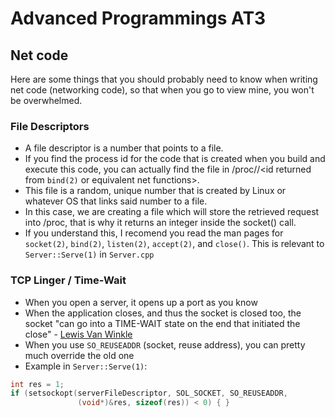 # Advanced Programmings AT3

## Net code

Here are some things that you should probably need to know when writing net code (networking code), so that when you go
to view mine, you won't be overwhelmed. 

### File Descriptors

- A file descriptor is a number that points to a file. 
- If you find the process id for the code that is created when 
you build and execute this code, you can actually find the file in /proc/<proc id>/<id returned from `bind(2)` or 
equivalent net functions>. 
- This file is a random, unique  number that is created by Linux or whatever OS that links said 
number to a file. 
- In this case, we are creating a file which will store the retrieved request into /proc, that is why it 
returns an integer inside the socket() call. 
- If you understand this, I recomend you read the man pages for `socket(2)`, 
`bind(2)`, `listen(2)`, `accept(2)`, and `close()`. This is relevant to `Server::Serve(1)` in `Server.cpp`

### TCP Linger / Time-Wait

- When you open a server, it opens up a port as you know
- When the application closes, and thus the socket is closed too, the socket "can go into a TIME-WAIT state on the end 
that initiated the close" - [Lewis Van Winkle](https://handsonnetworkprogramming.com/articles/bind-error-98-eaddrinuse-10048-wsaeaddrinuse-address-already-in-use/)
- When you use `SO_REUSEADDR` (socket, reuse address), you can pretty much override the old one
- Example in `Server::Serve(1)`:
```c++
int res = 1;
if (setsockopt(serverFileDescriptor, SOL_SOCKET, SO_REUSEADDR,
               (void*)&res, sizeof(res)) < 0) { }
```
